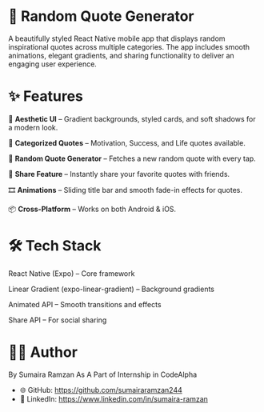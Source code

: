 # 📖 Random Quote Generator

A beautifully styled React Native mobile app that displays random inspirational quotes across multiple categories. The app includes smooth animations, elegant gradients, and sharing functionality to deliver an engaging user experience.

# ✨ Features

🎨 **Aesthetic UI** – Gradient backgrounds, styled cards, and soft shadows for a modern look.

📝 **Categorized Quotes** – Motivation, Success, and Life quotes available.

🔀 **Random Quote Generator** – Fetches a new random quote with every tap.

📲 **Share Feature** – Instantly share your favorite quotes with friends.

🎞 **Animations** – Sliding title bar and smooth fade-in effects for quotes.

📦 **Cross-Platform** – Works on both Android & iOS.

# 🛠️ Tech Stack

React Native (Expo) – Core framework

Linear Gradient (expo-linear-gradient) – Background gradients

Animated API – Smooth transitions and effects

Share API – For social sharing


# 👩‍💻 Author

 By Sumaira Ramzan  As A Part of Internship in CodeAlpha

- 🌐 GitHub: https://github.com/sumairaramzan244 
- 💼 LinkedIn: https://www.linkedin.com/in/sumaira-ramzan 

